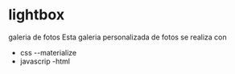 # lightbox
galeria de fotos
Esta galeria personalizada de fotos se realiza con 
- css --materialize 
- javascrip
-html
